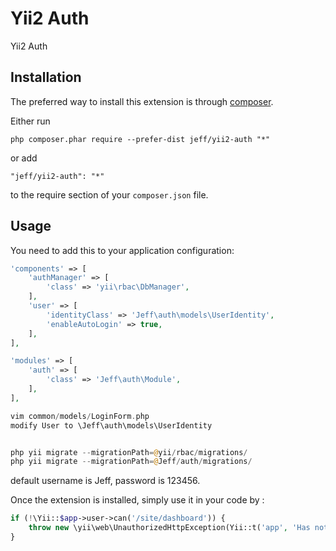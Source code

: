 Yii2 Auth
=========
Yii2 Auth

Installation
------------

The preferred way to install this extension is through [composer](http://getcomposer.org/download/).

Either run

```
php composer.phar require --prefer-dist jeff/yii2-auth "*"
```

or add

```
"jeff/yii2-auth": "*"
```

to the require section of your `composer.json` file.


Usage
-----

You need to add this to your application configuration:

```php
'components' => [
    'authManager' => [
        'class' => 'yii\rbac\DbManager',
    ],
    'user' => [
        'identityClass' => 'Jeff\auth\models\UserIdentity',
        'enableAutoLogin' => true,
    ],
],

'modules' => [
    'auth' => [
        'class' => 'Jeff\auth\Module',
    ],
],

vim common/models/LoginForm.php
modify User to \Jeff\auth\models\UserIdentity


php yii migrate --migrationPath=@yii/rbac/migrations/
php yii migrate --migrationPath=@Jeff/auth/migrations/
```
default username is Jeff, password is 123456.

Once the extension is installed, simply use it in your code by  :

```php
if (!\Yii::$app->user->can('/site/dashboard')) {
    throw new \yii\web\UnauthorizedHttpException(Yii::t('app', 'Has not obtained the authorization, please contact with the administrator.'));
}
